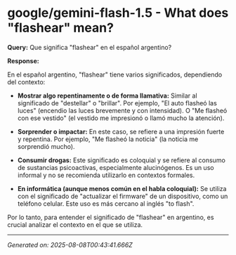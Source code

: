 # google/gemini-flash-1.5 - What does "flashear" mean?

**Query:** Que significa "flashear" en el español argentino?



**Response:**

En el español argentino, "flashear" tiene varios significados, dependiendo del contexto:

* **Mostrar algo repentinamente o de forma llamativa:**  Similar al significado de "destellar" o "brillar".  Por ejemplo, "El auto flasheó las luces" (encendio las luces brevemente y con intensidad).  O "Me flasheó con ese vestido" (el vestido me impresionó o llamó mucho la atención).

* **Sorprender o impactar:**  En este caso, se refiere a una impresión fuerte y repentina.  Por ejemplo, "Me flasheó la noticia" (la noticia me sorprendió mucho).

* **Consumir drogas:**  Este significado es coloquial y se refiere al consumo de sustancias psicoactivas, especialmente alucinógenos.  Es un uso informal y no se recomienda utilizarlo en contextos formales.

* **En informática (aunque menos común en el habla coloquial):**  Se utiliza con el significado de "actualizar el firmware" de un dispositivo, como un teléfono celular.  Este uso es más cercano al inglés "to flash".

Por lo tanto, para entender el significado de "flashear" en argentino, es crucial analizar el contexto en el que se utiliza.


---
*Generated on: 2025-08-08T00:43:41.666Z*

